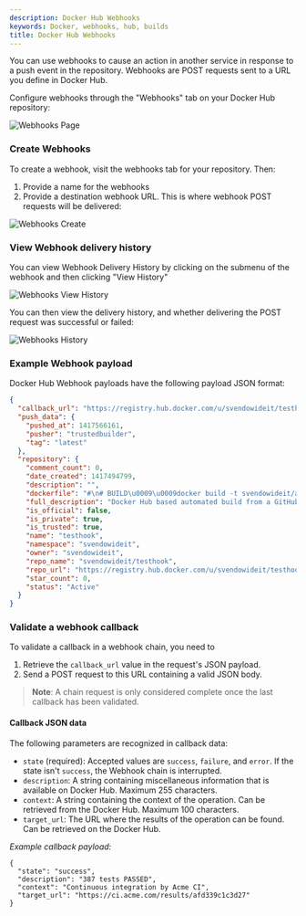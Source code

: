 ```yaml
---
description: Docker Hub Webhooks
keywords: Docker, webhooks, hub, builds
title: Docker Hub Webhooks
---
```


You can use webhooks to cause an action in another service in response to a push event in the repository. Webhooks are POST requests sent to a URL you define in Docker Hub.

Configure webhooks through the "Webhooks" tab on your Docker Hub repository:

![Webhooks Page](images/webhooks-empty.png)

### Create Webhooks

To create a webhook, visit the webhooks tab for your repository. Then:
1. Provide a name for the webhooks
2. Provide a destination webhook URL. This is where webhook POST requests will be delivered:

![Webhooks Create](images/webhooks-create.png)

### View Webhook delivery history

You can view Webhook Delivery History by clicking on the submenu of the webhook and then clicking "View History"

![Webhooks View History](images/webhooks-submenu.png)

You can then view the delivery history, and whether delivering the POST request was successful or failed:

![Webhooks History](images/webhooks-history.png)

### Example Webhook payload

Docker Hub Webhook payloads have the following payload JSON format:

```json
{
  "callback_url": "https://registry.hub.docker.com/u/svendowideit/testhook/hook/2141b5bi5i5b02bec211i4eeih0242eg11000a/",
  "push_data": {
    "pushed_at": 1417566161,
    "pusher": "trustedbuilder",
    "tag": "latest"
  },
  "repository": {
    "comment_count": 0,
    "date_created": 1417494799,
    "description": "",
    "dockerfile": "#\n# BUILD\u0009\u0009docker build -t svendowideit/apt-cacher .\n# RUN\u0009\u0009docker run -d -p 3142:3142 -name apt-cacher-run apt-cacher\n#\n# and then you can run containers with:\n# \u0009\u0009docker run -t -i -rm -e http_proxy http://192.168.1.2:3142/ debian bash\n#\nFROM\u0009\u0009ubuntu\n\n\nVOLUME\u0009\u0009[/var/cache/apt-cacher-ng]\nRUN\u0009\u0009apt-get update ; apt-get install -yq apt-cacher-ng\n\nEXPOSE \u0009\u00093142\nCMD\u0009\u0009chmod 777 /var/cache/apt-cacher-ng ; /etc/init.d/apt-cacher-ng start ; tail -f /var/log/apt-cacher-ng/*\n",
    "full_description": "Docker Hub based automated build from a GitHub repo",
    "is_official": false,
    "is_private": true,
    "is_trusted": true,
    "name": "testhook",
    "namespace": "svendowideit",
    "owner": "svendowideit",
    "repo_name": "svendowideit/testhook",
    "repo_url": "https://registry.hub.docker.com/u/svendowideit/testhook/",
    "star_count": 0,
    "status": "Active"
  }
}
```

### Validate a webhook callback

To validate a callback in a webhook chain, you need to

1. Retrieve the `callback_url` value in the request's JSON payload.
1. Send a POST request to this URL containing a valid JSON body.

> **Note**: A chain request is only considered complete once the last
> callback has been validated.


#### Callback JSON data

The following parameters are recognized in callback data:

* `state` (required): Accepted values are `success`, `failure`, and `error`.
  If the state isn't `success`, the Webhook chain is interrupted.
* `description`: A string containing miscellaneous information that is
  available on Docker Hub. Maximum 255 characters.
* `context`: A string containing the context of the operation. Can be retrieved
  from the Docker Hub. Maximum 100 characters.
* `target_url`: The URL where the results of the operation can be found. Can be
  retrieved on the Docker Hub.

*Example callback payload:*

    {
      "state": "success",
      "description": "387 tests PASSED",
      "context": "Continuous integration by Acme CI",
      "target_url": "https://ci.acme.com/results/afd339c1c3d27"
    }
